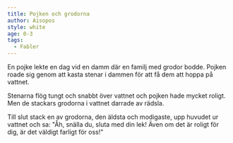 ```yaml
---
title: Pojken och grodorna
author: Aisopos
style: white
age: 0-3
tags:
  - Fabler
---
```


En pojke lekte en dag vid en damm där en familj med grodor bodde. Pojken roade sig genom att kasta stenar i dammen för att få dem att hoppa på vattnet.

Stenarna flög tungt och snabbt över vattnet och pojken hade mycket roligt. Men de stackars grodorna i vattnet darrade av rädsla.

Till slut stack en av grodorna, den äldsta och modigaste, upp huvudet ur vattnet och sa: "Åh, snälla du, sluta med din lek! Även om det är roligt för dig, är det väldigt farligt för oss!"
